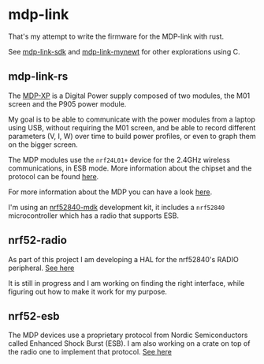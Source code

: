 # mdp-link

That's my attempt to write the firmware for the MDP-link with rust.

See [mdp-link-sdk](https://github.com/chris-zen/mdp-link-sdk) and [mdp-link-mynewt](https://github.com/chris-zen/mdp-link-mynewt) for other explorations using C.

## mdp-link-rs

The [MDP-XP](http://www.miniware.com.cn/product/mdp-xp-digital-power-supply-set/) is a Digital Power supply composed of two modules, the M01 screen and the P905 power module.

My goal is to be able to communicate with the power modules from a laptop using USB, without requiring the M01 screen, and be able to record different parameters (V, I, W) over time to build power profiles, or even to graph them on the bigger screen.

The MDP modules use the `nrf24L01+` device for the 2.4GHz wireless communications, in ESB mode. More information about the chipset and the protocol can be found [here](https://infocenter.nordicsemi.com/pdf/nRF24L01P_PS_v1.0.pdf).

For more information about the MDP you can have a look [here](https://www.eevblog.com/forum/testgear/miniware-mdp-xp-digital-power-supply-set/).

I'm using an [nrf52840-mdk](https://wiki.makerdiary.com/nrf52840-mdk/) development kit, it includes a `nrf52840` microcontroller which has a radio that supports ESB.

## nrf52-radio

As part of this project I am developing a HAL for the nrf52840's RADIO peripheral. [See here](nrf52-radio)

It is still in progress and I am working on finding the right interface, while figuring out how to make it work for my purpose.

## nrf52-esb

The MDP devices use a proprietary protocol from Nordic Semiconductors called Enhanced Shock Burst (ESB). I am also working on a crate on top of the radio one to implement that protocol. [See here](nrf52-esb)
